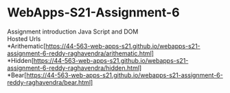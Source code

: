 # WebApps-S21-Assignment-6
Assignment introduction Java Script and DOM <br>
Hosted Urls <br>
*Arithematic[https://44-563-web-apps-s21.github.io/webapps-s21-assignment-6-reddy-raghavendra/arithematic.html]<br>
*Hidden[https://44-563-web-apps-s21.github.io/webapps-s21-assignment-6-reddy-raghavendra/hidden.html]<br>
*Bear[https://44-563-web-apps-s21.github.io/webapps-s21-assignment-6-reddy-raghavendra/bear.html]<br>
